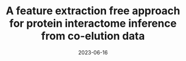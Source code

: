---
title: "A feature extraction free approach for protein interactome inference from co-elution data"
collection: publications
permalink: https://doi.org/10.1093/bib/bbad229
excerpt: ''
date: 2023-06-16
venue: '<b>Briefings in Bioinformatics</b>'
citation: Yu-Hsin Chen<sup>†</sup>, <b style=color:#ad0000>Kuan-Hao Chao<sup>†</sup></b>, Jin Yung Wong, Chien-Fu Liu, Jun-Yi Leu*, Huai-Kuang Tsai* (2023). A feature extraction free approach for protein interactome inference from co-elution data, <i><b>Briefings in Bioinformatics</b></i>, <a href=https://doi.org/10.1093/bib/bbad229>https://doi.org/10.1093/bib/bbad229</a>
citationbib: '@article{chen2023feature,\n
  \ttitle={A feature extraction free approach for protein interactome inference from co-elution data},\n
  \tauthor={Chen, Yu-Hsin and Chao, Kuan-Hao and Wong, Jin Yung and Liu, Chien-Fu and Leu, Jun-Yi and Tsai, Huai-Kuang},\n
  \tjournal={Briefings in Bioinformatics},\n
  \tpages={bbad229},\n
  \tyear={2023},\n
  \tpublisher={Oxford University Press}\n
}'
doi: 'https://doi.org/10.1093/bib/bbad229'
pdf: 'https://doi.org/10.1093/bib/bbad229'
code: 'https://github.com/bio-it-station/SPIFFED'
documentation: 'https://github.com/bio-it-station/SPIFFED'
authors: 'Yu-Hsin Chen<sup>†</sup>, <b style="color:#ad0000">Kuan-Hao Chao<sup>†</sup></b>, Jin Yung Wong, Chien-Fu Liu, Jun-Yi Leu*, Huai-Kuang Tsai*'
altmetric: "<div class='altmetric-embed' data-badge-type='1' data-doi='10.1101/2022.10.15.512390' style='display:inline;'></div>"
altmetric_inside: "<div data-badge-type='donut' class='altmetric-embed' data-badge-popover='left' data-doi='10.1101/2022.10.15.512390' style='display:inline;'></div>"
SJR: '<a href="https://www.scimagojr.com/journalsearch.php?q=19700182013&amp;tip=sid&amp;exact=no" title="SCImago Journal &amp; Country Rank"><img border="0" src="https://www.scimagojr.com/journal_img.php?id=19700182013" style="width:235px; height: 250px;object-fit: cover;display: inline; margin-top:20px;" alt="SCImago Journal &amp; Country Rank"  /></a>'
license: '<a href="https://opensource.org/licenses/MIT" target="_blank"><img src="https://img.shields.io/badge/License-MIT-yellow.svg"></a>'
platforms:
superviser_clean:
  - "Ben Langmead"
research_clean: "WGT"
---